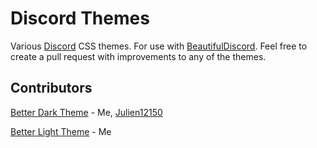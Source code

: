# Discord Themes
Various [Discord](https://discordapp.com/) CSS themes. For use with [BeautifulDiscord](https://github.com/leovoel/BeautifulDiscord).
Feel free to create a pull request with improvements to any of the themes.

## Contributors
[Better Dark Theme](https://github.com/Noahkiq/discord-themes/blob/master/better-dark-theme.css) - Me, [Julien12150](https://github.com/Julien12150)

[Better Light Theme](https://github.com/Noahkiq/discord-themes/blob/master/better-light-theme.css) - Me
